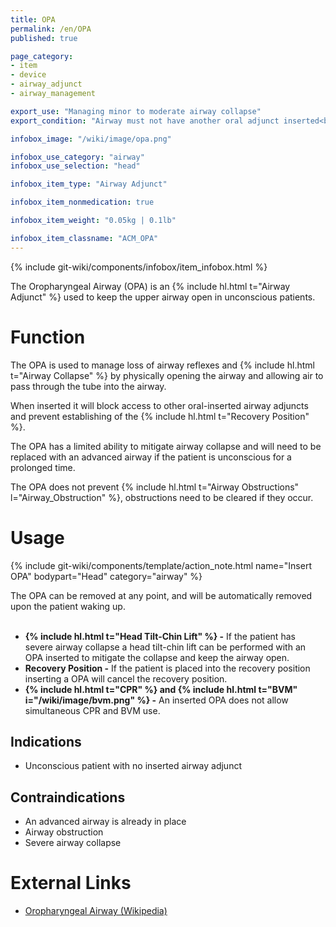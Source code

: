 ```yaml
---
title: OPA
permalink: /en/OPA
published: true

page_category:
- item
- device
- airway_adjunct
- airway_management

export_use: "Managing minor to moderate airway collapse"
export_condition: "Airway must not have another oral adjunct inserted<br>Airway must be clear of obstructions"

infobox_image: "/wiki/image/opa.png"

infobox_use_category: "airway"
infobox_use_selection: "head"

infobox_item_type: "Airway Adjunct"

infobox_item_nonmedication: true

infobox_item_weight: "0.05kg | 0.1lb"

infobox_item_classname: "ACM_OPA"
---
```


{% include git-wiki/components/infobox/item_infobox.html %}

The Oropharyngeal Airway (OPA) is an {% include hl.html t="Airway Adjunct" %} used to keep the upper airway open in unconscious patients.

# Function
The OPA is used to manage loss of airway reflexes and {% include hl.html t="Airway Collapse" %} by physically opening the airway and allowing air to pass through the tube into the airway.

When inserted it will block access to other oral-inserted airway adjuncts and prevent establishing of the {% include hl.html t="Recovery Position" %}.

The OPA has a limited ability to mitigate airway collapse and will need to be replaced with an advanced airway if the patient is unconscious for a prolonged time.

The OPA does not prevent {% include hl.html t="Airway Obstructions" l="Airway_Obstruction" %}, obstructions need to be cleared if they occur.

# Usage
{% include git-wiki/components/template/action_note.html name="Insert OPA" bodypart="Head" category="airway" %}

The OPA can be removed at any point, and will be automatically removed upon the patient waking up.
<br><br>
- **{% include hl.html t="Head Tilt-Chin Lift" %} -** If the patient has severe airway collapse a head tilt-chin lift can be performed with an OPA inserted to mitigate the collapse and keep the airway open.
- **Recovery Position -** If the patient is placed into the recovery position inserting a OPA will cancel the recovery position.
- **{% include hl.html t="CPR" %} and {% include hl.html t="BVM" i="/wiki/image/bvm.png" %} -** An inserted OPA does not allow simultaneous CPR and BVM use.

## Indications
- Unconscious patient with no inserted airway adjunct

## Contraindications
- An advanced airway is already in place
- Airway obstruction
- Severe airway collapse

# External Links
- [Oropharyngeal Airway (Wikipedia)](https://en.wikipedia.org/wiki/Oropharyngeal_airway)
